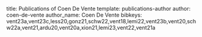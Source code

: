 title: Publications of Coen De Vente
template: publications-author
author: coen-de-vente
author_name: Coen De Vente
bibkeys: vent23a,vent23c,less20,gonz21,schw22,vent18,lemi22,vent23b,vent20,schw22a,vent21,ardu20,vent20a,xion21,lemi23,vent22,vent21a
